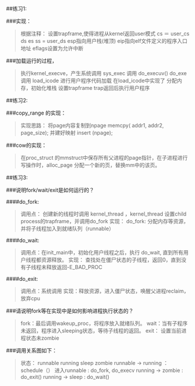 ##练习1:

###实现：
> 根据注释：
> 设置trapframe,使得进程从kernel返回user模式
> cs  ＝ user_cs
> ds es ss = user_ds
> esp指向用户栈(堆顶)
> eip指向elf文件定义的程序入口地址
> eflags设置为允许中断

###加载运行的过程，
> 执行kernel_execve，产生系统调用
> sys_exec 调用 do_execuv()
> do_exe 调用 load_icode 进行用户程序代码加载
> 在load_icode中实现了 分配内存，初始化堆栈
> 设置trapframe
> trap返回后执行用户程序

##练习2:

###copy_range 的实现：

> 实现思路：
> 将page内容复制到npage
> memcpy( addr1, addr2, page_size);
> 并建好映射
> insert (npage);

###cow的实现：
> 在proc_struct 的mmstruct中保存所有父进程的page指针，在子进程进行写操作时，alloc_page  分配一个新的页，替换mm中的该页。

##练习3:

###说明fork/wait/exit是如何运行的？


####do_fork:

> 调用点：
> 创建新的线程时调用 kernel_thread ，kernel_thread 设置child process的trapframe，并调用do_fork
> 实现：
> do_fork: 分配内存等资源，并将子线程加入到就绪队列（runnable）

####do_wait:
> 调用点：在init_main中，初始化用户线程之后，执行 do_wait, 直到所有用户线程都资源释放。
> 实现：
> 查找处在僵尸状态的子线程，返回0，直到没有子线程未释放返回-E_BAD_PROC

####do_exit:

> 调用点：系统调用
> 实现：释放资源，进入僵尸状态，唤醒父进程reclaim，放弃cpu

###请说明fork等在实现中是如何影响进程执行状态的？

> fork：最后调用wakeup_proc，将程序放入就绪队列。
> wait：当有子程序未返回，程序进入sleeping状态，等待子线程的返回。
> exit： 设置当前进程状态未zombie

###调用关系图如下：

> 状态： runnable running sleep zombie
> runnable -> running ： schedule（）
> 进入runnable  : do_fork, do_execv
> running -> zombie : do_exit()
> running -> sleep : do_wait()
